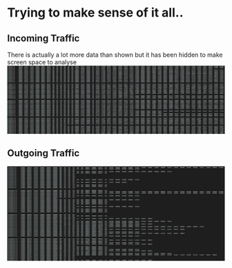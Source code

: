 # Trying to make sense of it all..

## Incoming Traffic
There is actually a lot more data than shown but it has been hidden to make screen space to analyse
![alt text](https://github.com/jackisace/albion-net-parser/blob/master/incoming%20traffic.png?raw=true)


## Outgoing Traffic
![alt text](https://github.com/jackisace/albion-net-parser/blob/master/outgoing%20traffic.png?raw=true)
